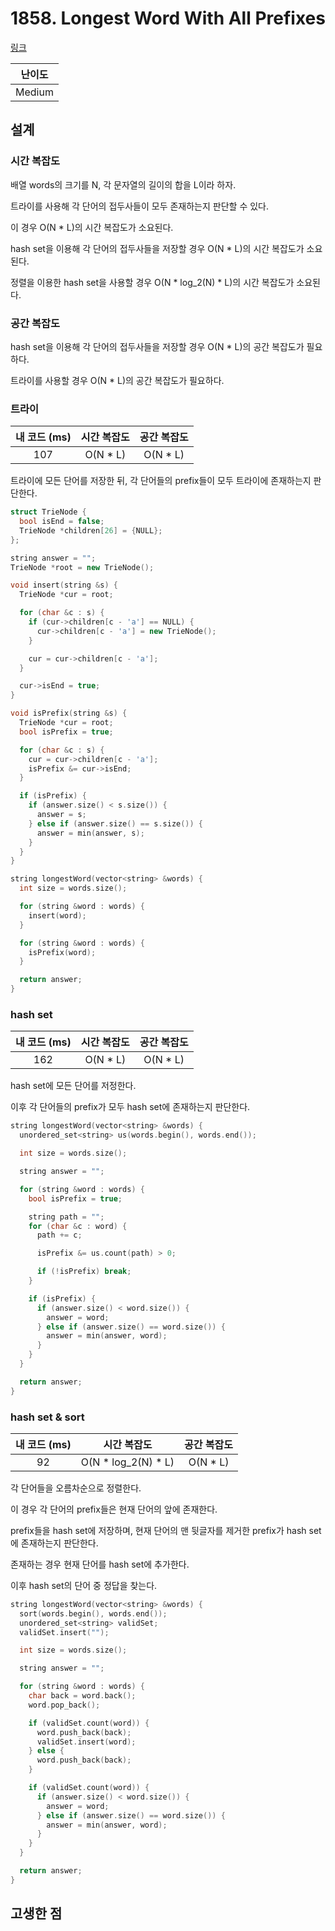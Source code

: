 # 1858. Longest Word With All Prefixes

[링크](https://leetcode.com/problems/longest-word-with-all-prefixes/description/)

| 난이도 |
| :----: |
| Medium |

## 설계

### 시간 복잡도

배열 words의 크기를 N, 각 문자열의 길이의 합을 L이라 하자.

트라이를 사용해 각 단어의 접두사들이 모두 존재하는지 판단할 수 있다.

이 경우 O(N \* L)의 시간 복잡도가 소요된다.

hash set을 이용해 각 단어의 접두사들을 저장할 경우 O(N \* L)의 시간 복잡도가 소요된다.

정렬을 이용한 hash set을 사용할 경우 O(N \* log_2(N) \* L)의 시간 복잡도가 소요된다.

### 공간 복잡도

hash set을 이용해 각 단어의 접두사들을 저장할 경우 O(N \* L)의 공간 복잡도가 필요하다.

트라이를 사용할 경우 O(N \* L)의 공간 복잡도가 필요하다.

### 트라이

| 내 코드 (ms) | 시간 복잡도 | 공간 복잡도 |
| :----------: | :---------: | :---------: |
|     107      |  O(N \* L)  |  O(N \* L)  |

트라이에 모든 단어를 저장한 뒤, 각 단어들의 prefix들이 모두 트라이에 존재하는지 판단한다.

```cpp
struct TrieNode {
  bool isEnd = false;
  TrieNode *children[26] = {NULL};
};

string answer = "";
TrieNode *root = new TrieNode();

void insert(string &s) {
  TrieNode *cur = root;

  for (char &c : s) {
    if (cur->children[c - 'a'] == NULL) {
      cur->children[c - 'a'] = new TrieNode();
    }

    cur = cur->children[c - 'a'];
  }

  cur->isEnd = true;
}

void isPrefix(string &s) {
  TrieNode *cur = root;
  bool isPrefix = true;

  for (char &c : s) {
    cur = cur->children[c - 'a'];
    isPrefix &= cur->isEnd;
  }

  if (isPrefix) {
    if (answer.size() < s.size()) {
      answer = s;
    } else if (answer.size() == s.size()) {
      answer = min(answer, s);
    }
  }
}

string longestWord(vector<string> &words) {
  int size = words.size();

  for (string &word : words) {
    insert(word);
  }

  for (string &word : words) {
    isPrefix(word);
  }

  return answer;
}
```

### hash set

| 내 코드 (ms) | 시간 복잡도 | 공간 복잡도 |
| :----------: | :---------: | :---------: |
|     162      |  O(N \* L)  |  O(N \* L)  |

hash set에 모든 단어를 저정한다.

이후 각 단어들의 prefix가 모두 hash set에 존재하는지 판단한다.

```cpp
string longestWord(vector<string> &words) {
  unordered_set<string> us(words.begin(), words.end());

  int size = words.size();

  string answer = "";

  for (string &word : words) {
    bool isPrefix = true;

    string path = "";
    for (char &c : word) {
      path += c;

      isPrefix &= us.count(path) > 0;

      if (!isPrefix) break;
    }

    if (isPrefix) {
      if (answer.size() < word.size()) {
        answer = word;
      } else if (answer.size() == word.size()) {
        answer = min(answer, word);
      }
    }
  }

  return answer;
}
```

### hash set & sort

| 내 코드 (ms) |      시간 복잡도      | 공간 복잡도 |
| :----------: | :-------------------: | :---------: |
|      92      | O(N \* log_2(N) \* L) |  O(N \* L)  |

각 단어들을 오름차순으로 정렬한다.

이 경우 각 단어의 prefix들은 현재 단어의 앞에 존재한다.

prefix들을 hash set에 저장하며, 현재 단어의 맨 뒷글자를 제거한 prefix가 hash set에 존재하는지 판단한다.

존재하는 경우 현재 단어를 hash set에 추가한다.

이후 hash set의 단어 중 정답을 찾는다.

```cpp
string longestWord(vector<string> &words) {
  sort(words.begin(), words.end());
  unordered_set<string> validSet;
  validSet.insert("");

  int size = words.size();

  string answer = "";

  for (string &word : words) {
    char back = word.back();
    word.pop_back();

    if (validSet.count(word)) {
      word.push_back(back);
      validSet.insert(word);
    } else {
      word.push_back(back);
    }

    if (validSet.count(word)) {
      if (answer.size() < word.size()) {
        answer = word;
      } else if (answer.size() == word.size()) {
        answer = min(answer, word);
      }
    }
  }

  return answer;
}
```

## 고생한 점
